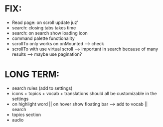 # FIX:

- Read page: on scroll update juz'
- search: closing tabs takes time
- search: on search show loading icon
- command palette functionality
- scrollTo only works on onMounted --> check
- scrollTo with use virtual scroll --> important in search because of many results --> maybe use pagination?

# LONG TERM:

- search rules (add to settings)
- icons + topics + vocab + translations should all be customizable in the settings
- on highlight word || on hover show floating bar --> add to vocab || search
- topics section
- audio
